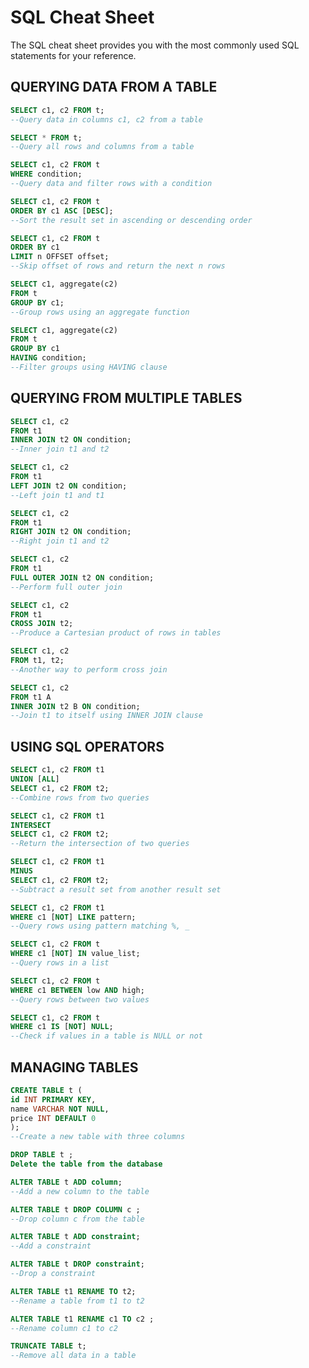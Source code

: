 # SQL Cheat Sheet

The SQL cheat sheet provides you with the most commonly used SQL statements for your reference.

## QUERYING DATA FROM A TABLE

```SQL
SELECT c1, c2 FROM t;
--Query data in columns c1, c2 from a table
```

```SQL
SELECT * FROM t;
--Query all rows and columns from a table
```

```SQL 
SELECT c1, c2 FROM t
WHERE condition;
--Query data and filter rows with a condition
```

```SQL
SELECT c1, c2 FROM t
ORDER BY c1 ASC [DESC];
--Sort the result set in ascending or descending order
```

```SQL
SELECT c1, c2 FROM t
ORDER BY c1
LIMIT n OFFSET offset;
--Skip offset of rows and return the next n rows 
```

```SQL
SELECT c1, aggregate(c2)
FROM t
GROUP BY c1;
--Group rows using an aggregate function
```

```SQL
SELECT c1, aggregate(c2)
FROM t
GROUP BY c1
HAVING condition;
--Filter groups using HAVING clause
```

## QUERYING FROM MULTIPLE TABLES

```SQL
SELECT c1, c2
FROM t1
INNER JOIN t2 ON condition;
--Inner join t1 and t2
```

```SQL
SELECT c1, c2
FROM t1
LEFT JOIN t2 ON condition;
--Left join t1 and t1
```

```SQL
SELECT c1, c2
FROM t1
RIGHT JOIN t2 ON condition;
--Right join t1 and t2
```

```SQL
SELECT c1, c2
FROM t1
FULL OUTER JOIN t2 ON condition;
--Perform full outer join
```

```SQL
SELECT c1, c2
FROM t1
CROSS JOIN t2;
--Produce a Cartesian product of rows in tables
```

```SQL
SELECT c1, c2
FROM t1, t2;
--Another way to perform cross join
```

```SQL
SELECT c1, c2
FROM t1 A
INNER JOIN t2 B ON condition;
--Join t1 to itself using INNER JOIN clause
```

## USING SQL OPERATORS

```SQL
SELECT c1, c2 FROM t1
UNION [ALL]
SELECT c1, c2 FROM t2;
--Combine rows from two queries
```

```SQL
SELECT c1, c2 FROM t1
INTERSECT
SELECT c1, c2 FROM t2;
--Return the intersection of two queries
```

```SQL
SELECT c1, c2 FROM t1
MINUS
SELECT c1, c2 FROM t2;
--Subtract a result set from another result set
```

```SQL
SELECT c1, c2 FROM t1
WHERE c1 [NOT] LIKE pattern;
--Query rows using pattern matching %, _
```

```SQL
SELECT c1, c2 FROM t
WHERE c1 [NOT] IN value_list;
--Query rows in a list
```

```SQL
SELECT c1, c2 FROM t
WHERE c1 BETWEEN low AND high;
--Query rows between two values
```

```SQL
SELECT c1, c2 FROM t
WHERE c1 IS [NOT] NULL;
--Check if values in a table is NULL or not
```

## MANAGING TABLES

```SQL
CREATE TABLE t (
id INT PRIMARY KEY,
name VARCHAR NOT NULL,
price INT DEFAULT 0
);
--Create a new table with three columns
```

```SQL
DROP TABLE t ;
Delete the table from the database
```

```SQL
ALTER TABLE t ADD column;
--Add a new column to the table
```

```SQL
ALTER TABLE t DROP COLUMN c ;
--Drop column c from the table
```

```SQL
ALTER TABLE t ADD constraint;
--Add a constraint
```

```SQL
ALTER TABLE t DROP constraint;
--Drop a constraint
```

```SQL
ALTER TABLE t1 RENAME TO t2;
--Rename a table from t1 to t2
```

```SQL
ALTER TABLE t1 RENAME c1 TO c2 ;
--Rename column c1 to c2
```

```SQL
TRUNCATE TABLE t;
--Remove all data in a table
```
